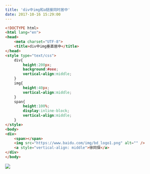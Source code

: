 ```yaml
---
title: 'div中img和a链接同时居中'
date: 2017-10-16 15:29:00
---   
```

```html
<!DOCTYPE html>
<html lang="en">
<head>
    <meta charset="UTF-8">
    <title>div中img垂直居中</title>
</head>
<style type="text/css">
    div{
        height:200px;
        background:#eee;
        vertical-align:middle;
    }
    img{
        height:40px;
        vertical-align:middle;
    }
    span{
        height:100%;
        display:inline-block;
        vertical-align:middle;
    }
</style>
<body>
<div>
    <span></span>
    <img src="https://www.baidu.com/img/bd_logo1.png" alt="" />
    <a style="vertical-align: middle">徐同保</a>
</div>
</body>
```
![](https://img-blog.csdn.net/20171016153057505?watermark/2/text/aHR0cDovL2Jsb2cuY3Nkbi5uZXQveHV0b25nYmFv/font/5a6L5L2T/fontsize/400/fill/I0JBQkFCMA/dissolve/70/gravity/Center)